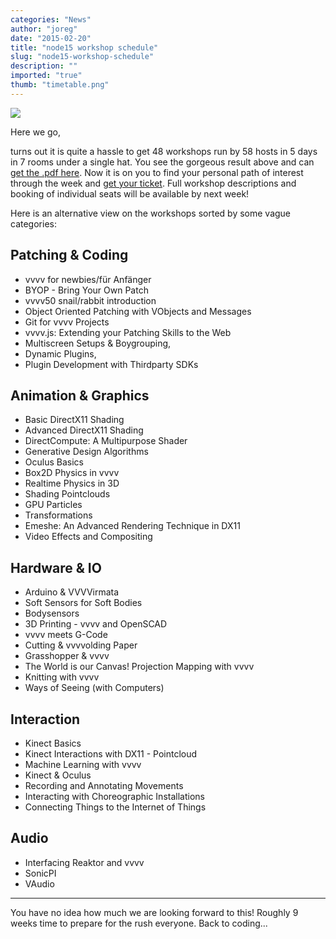 ```yaml
---
categories: "News"
author: "joreg"
date: "2015-02-20"
title: "node15 workshop schedule"
slug: "node15-workshop-schedule"
description: ""
imported: "true"
thumb: "timetable.png"
---
```



![](timetable.png) 

Here we go,

turns out it is quite a hassle to get 48 workshops run by 58 hosts in 5 days in 7 rooms under a single hat. You see the gorgeous result above and can [get the .pdf here](http://node15.vvvv.org/sites/2015.node-forum.org/files/node-workshop-timetable-312-150219-04-1.pdf). Now it is on you to find your personal path of interest through the week and [get your ticket](http://node15.vvvv.org/#tickets). Full workshop descriptions and booking of individual seats will be available by next week!

Here is an alternative view on the workshops sorted by some vague categories:

<!--{SPLIT()}-->
## Patching & Coding
* vvvv for newbies/für Anfänger
* BYOP - Bring Your Own Patch
* vvvv50 snail/rabbit introduction
* Object Oriented Patching with VObjects and Messages
* Git for vvvv Projects
* vvvv.js: Extending your Patching Skills to the Web
* Multiscreen Setups & Boygrouping, 
* Dynamic Plugins, 
* Plugin Development with Thirdparty SDKs
<!--~~~-->
## Animation & Graphics
* Basic DirectX11 Shading
* Advanced DirectX11 Shading
* DirectCompute: A Multipurpose Shader
* Generative Design Algorithms
* Oculus Basics
* Box2D Physics in vvvv
* Realtime Physics in 3D
* Shading Pointclouds
* GPU Particles
* Transformations
* Emeshe: An Advanced Rendering Technique in DX11
* Video Effects and Compositing
<!--{SPLIT}-->

<!--{SPLIT()}-->
## Hardware & IO
* Arduino & VVVVirmata
* Soft Sensors for Soft Bodies
* Bodysensors
* 3D Printing - vvvv and OpenSCAD
* vvvv meets G-Code
* Cutting & vvvvolding Paper
* Grasshopper & vvvv
* The World is our Canvas! Projection Mapping with vvvv
* Knitting with vvvv
* Ways of Seeing (with Computers)
<!--~~~-->
## Interaction
* Kinect Basics
* Kinect Interactions with DX11 - Pointcloud
* Machine Learning with vvvv
* Kinect & Oculus
* Recording and Annotating Movements
* Interacting with Choreographic Installations
* Connecting Things to the Internet of Things

## Audio
* Interfacing Reaktor and vvvv
* SonicPI
* VAudio
<!--{SPLIT}-->

---

You have no idea how much we are looking forward to this! Roughly 9 weeks time to prepare for the rush everyone. Back to coding...
